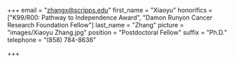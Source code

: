 +++
email = "zhangx@scripps.edu"
first_name = "Xiaoyu"
honorifics = ["K99/R00: Pathway to Independence Award", "Damon Runyon Cancer Research Foundation Fellow"]
last_name = "Zhang"
picture = "images/Xiaoyu Zhang.jpg"
position = "Postdoctoral Fellow"
suffix = "Ph.D."
telephone = "(858) 784-8636"

+++

